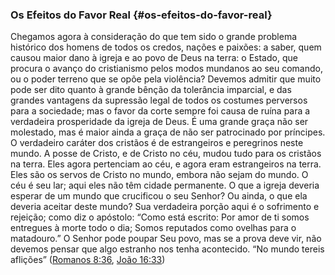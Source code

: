 ### Os Efeitos do Favor Real {#os-efeitos-do-favor-real}

Chegamos agora à consideração do que tem sido o grande problema histórico dos homens de todos os credos, nações e paixões: a saber, quem causou maior dano à igreja e ao povo de Deus na terra: o Estado, que procura o avanço do cristianismo pelos modos mundanos ao seu comando, ou o poder terreno que se opõe pela violência? Devemos admitir que muito pode ser dito quanto à grande bênção da tolerância imparcial, e das grandes vantagens da supressão legal de todos os costumes perversos para a sociedade; mas o favor da corte sempre foi causa de ruína para a verdadeira prosperidade da igreja de Deus. É uma grande graça não ser molestado, mas é maior ainda a graça de não ser patrocinado por príncipes. O verdadeiro caráter dos cristãos é de estrangeiros e peregrinos neste mundo. A posse de Cristo, e de Cristo no céu, mudou tudo para os cristãos na terra. Eles agora pertenciam ao céu, e agora eram estrangeiros na terra. Eles são os servos de Cristo no mundo, embora não sejam do mundo. O céu é seu lar; aqui eles não têm cidade permanente. O que a igreja deveria esperar de um mundo que crucificou o seu Senhor? Ou ainda, o que ela deveria aceitar deste mundo? Sua verdadeira porção aqui é o sofrimento e rejeição; como diz o apóstolo: “Como está escrito: Por amor de ti somos entregues à morte todo o dia; Somos reputados como ovelhas para o matadouro.” O Senhor pode poupar Seu povo, mas se a prova deve vir, não devemos pensar que algo estranho nos tenha acontecido. “No mundo tereis aflições” ([Romanos 8:36](http://bibliaonline.com.br/acf/rm/8/36), [João 16:33](http://bibliaonline.com.br/acf/jo/16/33))
